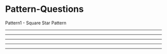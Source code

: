 # Pattern-Questions

Pattern1 - Square Star Pattern
* * * * *
* * * * *
* * * * *
* * * * *
* * * * *
